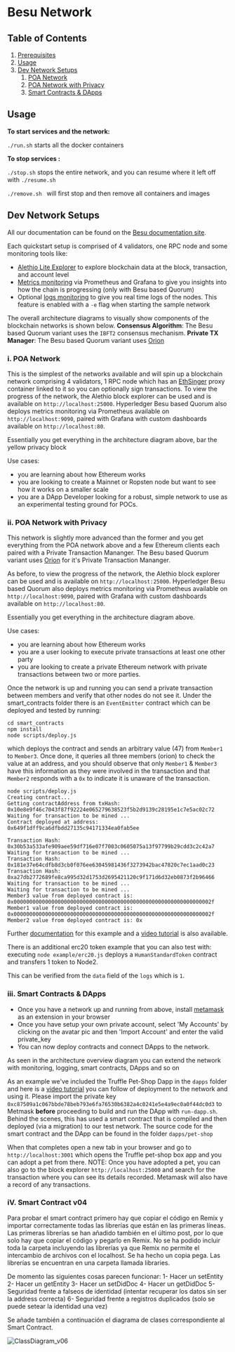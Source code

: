 # Besu Network

## Table of Contents

1. [Prerequisites](#prerequisites)
2. [Usage](#usage)
3. [Dev Network Setups](#dev-network-setups)
   1. [POA Network](#poa-network)
   2. [POA Network with Privacy](#poa-network-privacy)
   3. [Smart Contracts & DApps](#poa-network-dapps)

## Usage

**To start services and the network:**

`./run.sh` starts all the docker containers

**To stop services :**

`./stop.sh` stops the entire network, and you can resume where it left off with `./resume.sh`

`./remove.sh ` will first stop and then remove all containers and images

## Dev Network Setups

All our documentation can be found on the [Besu documentation site](https://besu.hyperledger.org/Tutorials/Examples/Private-Network-Example/).

Each quickstart setup is comprised of 4 validators, one RPC node and some monitoring tools like:

- [Alethio Lite Explorer](https://besu.hyperledger.org/en/stable/HowTo/Deploy/Lite-Block-Explorer/) to explore blockchain data at the block, transaction, and account level
- [Metrics monitoring](https://besu.hyperledger.org/en/stable/HowTo/Monitor/Metrics/) via Prometheus and Grafana to give you insights into how the chain is progressing (only with Besu based Quorum)
- Optional [logs monitoring](https://besu.hyperledger.org/en/latest/HowTo/Monitor/Elastic-Stack/) to give you real time logs of the nodes. This feature is enabled with a `-e` flag when starting the sample network

The overall architecture diagrams to visually show components of the blockchain networks is shown below.
**Consensus Algorithm**: The Besu based Quorum variant uses the `IBFT2` consensus mechanism.
**Private TX Manager**: The Besu based Quorum variant uses [Orion](https://github.com/PegaSysEng/orion)

### i. POA Network <a name="poa-network"></a>

This is the simplest of the networks available and will spin up a blockchain network comprising 4 validators, 1 RPC
node which has an [EthSinger](http://docs.ethsigner.consensys.net/) proxy container linked to it so you can optionally sign transactions. To view the progress
of the network, the Alethio block explorer can be used and is available on `http://localhost:25000`.
Hyperledger Besu based Quorum also deploys metrics monitoring via Prometheus available on `http://localhost:9090`,
paired with Grafana with custom dashboards available on `http://localhost:80`.

Essentially you get everything in the architecture diagram above, bar the yellow privacy block

Use cases:

- you are learning about how Ethereum works
- you are looking to create a Mainnet or Ropsten node but want to see how it works on a smaller scale
- you are a DApp Developer looking for a robust, simple network to use as an experimental testing ground for POCs.

### ii. POA Network with Privacy <a name="poa-network-privacy"></a>

This network is slightly more advanced than the former and you get everything from the POA network above and a few
Ethereum clients each paired with a Private Transaction Mananger. The Besu based Quorum variant uses [Orion](https://github.com/PegaSysEng/orion) for it's Private Transaction Mananger.

As before, to view the progress of the network, the Alethio block explorer can be used and is available on `http://localhost:25000`.
Hyperledger Besu based Quorum also deploys metrics monitoring via Prometheus available on `http://localhost:9090`,
paired with Grafana with custom dashboards available on `http://localhost:80`.

Essentially you get everything in the architecture diagram above.

Use cases:

- you are learning about how Ethereum works
- you are a user looking to execute private transactions at least one other party
- you are looking to create a private Ethereum network with private transactions between two or more parties.

Once the network is up and running you can send a private transaction between members and verify that other nodes do not see it.
Under the smart_contracts folder there is an `EventEmitter` contract which can be deployed and tested by running:

```
cd smart_contracts
npm install
node scripts/deploy.js
```

which deploys the contract and sends an arbitrary value (47) from `Member1` to `Member3`. Once done, it queries all three members (orion)
to check the value at an address, and you should observe that only `Member1` & `Member3` have this information as they were involved in the transaction
and that `Member2` responds with a `0x` to indicate it is unaware of the transaction.

```
node scripts/deploy.js
Creating contract...
Getting contractAddress from txHash:  0x10e8e9f46c7043f87f92224e065279638523f5b2d9139c28195e1c7e5ac02c72
Waiting for transaction to be mined ...
Contract deployed at address: 0x649f1dff9ca6dfbdd27135c94171334ea0fab5ee

Transaction Hash: 0x30b53a533afe909aee59df716e07f7003c0605075a13f97799b29cdd3c2c42a7
Waiting for transaction to be mined ...
Transaction Hash: 0x181e37e64cdfb8d3cb0f076ee63045981436f3273942bac47820c7ec1aad0c23
Transaction Hash: 0xa27db2772689fe8ca995d32d1753d2695421120c9f171d6d32eb0873f2b96466
Waiting for transaction to be mined ...
Waiting for transaction to be mined ...
Member3 value from deployed contract is: 0x000000000000000000000000000000000000000000000000000000000000002f
Member1 value from deployed contract is: 0x000000000000000000000000000000000000000000000000000000000000002f
Member2 value from deployed contract is: 0x
```

Further [documentation](https://besu.hyperledger.org/en/stable/Tutorials/Privacy/eeajs-Multinode-example/) for this example and a [video tutorial](https://www.youtube.com/watch?v=Menekt6-TEQ)
is also available.

There is an additional erc20 token example that you can also test with: executing `node example/erc20.js` deploys a `HumanStandardToken` contract and transfers 1 token to Node2.

This can be verified from the `data` field of the `logs` which is `1`.

### iii. Smart Contracts & DApps <a name="poa-network-dapps"></a>

- Once you have a network up and running from above, install [metamask](https://metamask.io/) as an extension in your browser
- Once you have setup your own private account, select 'My Accounts' by clicking on the avatar pic and then 'Import Account' and enter the valid private_key
- You can now deploy contracts and connect DApps to the network.

As seen in the architecture overview diagram you can extend the network with monitoring, logging, smart contracts, DApps and so on

As an example we've included the Truffle Pet-Shop Dapp in the `dapps` folder and here is a [video tutorial](https://www.youtube.com/watch?v=_3E9FRJldj8) you
can follow of deployment to the network and using it. Please import the private key `0xc87509a1c067bbde78beb793e6fa76530b6382a4c0241e5e4a9ec0a0f44dc0d3` to
Metmask **before** proceeding to build and run the DApp with `run-dapp.sh`. Behind the scenes, this has used a smart contract that is compiled and then
deployed (via a migration) to our test network. The source code for the smart contract and the DApp can be found in the folder `dapps/pet-shop`

When that completes open a new tab in your browser and go to `http://localhost:3001` which opens the Truffle pet-shop box app
and you can adopt a pet from there. NOTE: Once you have adopted a pet, you can also go to the block explorer `http://localhost:25000`
and search for the transaction where you can see its details recorded. Metamask will also have a record of any transactions.

### iV. Smart Contract v04 

Para probar el smart contract primero hay que copiar el código en Remix y importar correctamente todas las librerías que están en las primeras líneas. Las primeras librerías se han añadido también en el último post, por lo que solo hay que copiar el código y pegarlo en Remix. No se ha podido incluir toda la carpeta incluyendo las librerías ya que Remix no permite el intercambio de archivos con el localhost. Se ha hecho un copia pega. Las librerías se encuentran en una carpeta llamada libraries.

De momento las siguientes cosas parecen funcionar:
1- Hacer un setEntity
2- Hacer un getEntity
3- Hacer un setDidDoc
4- Hacer un getDidDoc
5- Seguridad frente a falseos de identidad (intentar recuperar los datos sin ser la address correcta)
6- Seguridad frente a registros duplicados (solo se puede setear la identidad una vez)

Se añade también a continuación el diagrama de clases correspondiente al Smart Contract.

![ClassDiagram_v06](https://user-images.githubusercontent.com/78016113/121686365-5ba57100-cac1-11eb-8e5a-b7c7583f16c5.png)

